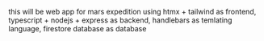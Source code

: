 this will be web app for mars expedition
using htmx + tailwind as frontend, typescript + nodejs + express as backend, handlebars as temlating language, firestore database as database
